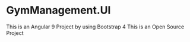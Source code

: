 # GymManagement.UI
This is an Angular 9 Project by using Bootstrap 4
This is an Open Source Project
